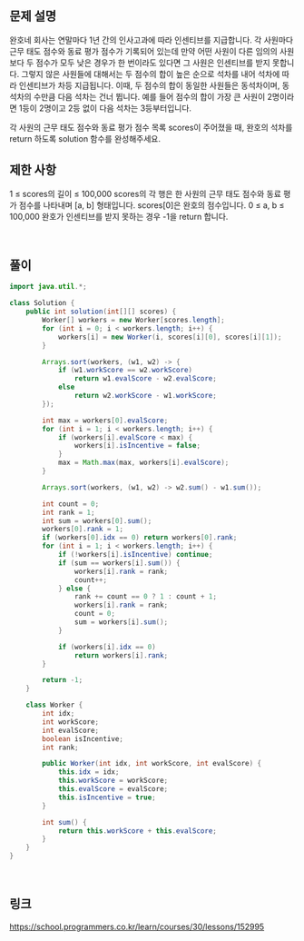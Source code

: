 ## 문제 설명
완호네 회사는 연말마다 1년 간의 인사고과에 따라 인센티브를 지급합니다. 각 사원마다 근무 태도 점수와 동료 평가 점수가 기록되어 있는데 만약 어떤 사원이 다른 임의의 사원보다 두 점수가 모두 낮은 경우가 한 번이라도 있다면 그 사원은 인센티브를 받지 못합니다. 그렇지 않은 사원들에 대해서는 두 점수의 합이 높은 순으로 석차를 내어 석차에 따라 인센티브가 차등 지급됩니다. 이때, 두 점수의 합이 동일한 사원들은 동석차이며, 동석차의 수만큼 다음 석차는 건너 뜁니다. 예를 들어 점수의 합이 가장 큰 사원이 2명이라면 1등이 2명이고 2등 없이 다음 석차는 3등부터입니다.

각 사원의 근무 태도 점수와 동료 평가 점수 목록 scores이 주어졌을 때, 완호의 석차를 return 하도록 solution 함수를 완성해주세요.

## 제한 사항
1 ≤ scores의 길이 ≤ 100,000
scores의 각 행은 한 사원의 근무 태도 점수와 동료 평가 점수를 나타내며 [a, b] 형태입니다.
scores[0]은 완호의 점수입니다.
0 ≤ a, b ≤ 100,000
완호가 인센티브를 받지 못하는 경우 -1을 return 합니다.

<br>

## 풀이
```java
import java.util.*;

class Solution {
    public int solution(int[][] scores) {
        Worker[] workers = new Worker[scores.length];
        for (int i = 0; i < workers.length; i++) {
            workers[i] = new Worker(i, scores[i][0], scores[i][1]);
        }

        Arrays.sort(workers, (w1, w2) -> {
            if (w1.workScore == w2.workScore)
                return w1.evalScore - w2.evalScore;
            else
                return w2.workScore - w1.workScore;
        });

        int max = workers[0].evalScore;
        for (int i = 1; i < workers.length; i++) {
            if (workers[i].evalScore < max) {
                workers[i].isIncentive = false;
            }
            max = Math.max(max, workers[i].evalScore);
        }

        Arrays.sort(workers, (w1, w2) -> w2.sum() - w1.sum());

        int count = 0;
        int rank = 1;
        int sum = workers[0].sum();
        workers[0].rank = 1;
        if (workers[0].idx == 0) return workers[0].rank;
        for (int i = 1; i < workers.length; i++) {
            if (!workers[i].isIncentive) continue;
            if (sum == workers[i].sum()) {
                workers[i].rank = rank;
                count++;
            } else {
                rank += count == 0 ? 1 : count + 1;
                workers[i].rank = rank;
                count = 0;
                sum = workers[i].sum();
            }

            if (workers[i].idx == 0)
                return workers[i].rank;
        }

        return -1;
    }

    class Worker {
        int idx;
        int workScore;
        int evalScore;
        boolean isIncentive;
        int rank;

        public Worker(int idx, int workScore, int evalScore) {
            this.idx = idx;
            this.workScore = workScore;
            this.evalScore = evalScore;
            this.isIncentive = true;
        }

        int sum() {
            return this.workScore + this.evalScore;
        }
    }
}
```

<br>

## 링크
https://school.programmers.co.kr/learn/courses/30/lessons/152995
